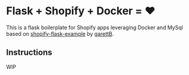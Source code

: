 # Flask + Shopify + Docker = :heart:

This is a flask boilerplate for Shopify apps leveraging Docker and MySql based on [shopify-flask-example](https://github.com/garettB/shopify-flask-example) by [garettB](https://github.com/garettB).

## Instructions

WIP